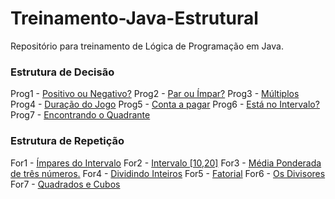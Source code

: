 # Treinamento-Java-Estrutural
Repositório para treinamento de Lógica de Programação em Java.

### Estrutura de Decisão

Prog1 - [Positivo ou Negativo?](https://github.com/Kaiquered/Treinamento-Java-Estruturado/blob/master/Programs/if-else-switch/Prog1.java)
Prog2 - [Par ou Ímpar?](https://github.com/Kaiquered/Treinamento-Java-Estruturado/blob/master/Programs/if-else-switch/Prog2.java)
Prog3 - [Múltiplos](https://github.com/Kaiquered/Treinamento-Java-Estruturado/blob/master/Programs/if-else-switch/Prog3.java)
Prog4 - [Duração do Jogo](https://github.com/Kaiquered/Treinamento-Java-Estruturado/blob/master/Programs/if-else-switch/Prog4.java)
Prog5 - [Conta a pagar](https://github.com/Kaiquered/Treinamento-Java-Estruturado/blob/master/Programs/if-else-switch/Prog5.java)
Prog6 - [Está no Intervalo?](https://github.com/Kaiquered/Treinamento-Java-Estruturado/blob/master/Programs/if-else-switch/Prog6.java)
Prog7 - [Encontrando o Quadrante](https://github.com/Kaiquered/Treinamento-Java-Estruturado/blob/master/Programs/if-else-switch/Prog7.java)

### Estrutura de Repetição

For1 - [Ímpares do Intervalo](https://github.com/Kaiquered/Treinamento-Java-Estruturado/blob/master/Programs/loops/ForQ1.java)
For2 - [Intervalo [10,20]](https://github.com/Kaiquered/Treinamento-Java-Estruturado/blob/master/Programs/loops/ForQ2.java)
For3 - [Média Ponderada de três números.](https://github.com/Kaiquered/Treinamento-Java-Estruturado/blob/master/Programs/loops/ForQ3.java)
For4 - [Dividindo Inteiros](https://github.com/Kaiquered/Treinamento-Java-Estruturado/blob/master/Programs/loops/ForQ4.java)
For5 - [Fatorial](https://github.com/Kaiquered/Treinamento-Java-Estruturado/blob/master/Programs/loops/ForQ5.java)
For6 - [Os Divisores](https://github.com/Kaiquered/Treinamento-Java-Estruturado/blob/master/Programs/loops/ForQ6.java)
For7 - [Quadrados e Cubos](https://github.com/Kaiquered/Treinamento-Java-Estruturado/blob/master/Programs/loops/ForQ7.java)





